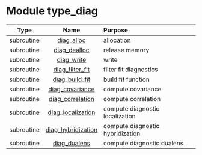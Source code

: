 # Module type_diag

| Type | Name | Purpose |
| :--: | :--: | :---------- |
| subroutine | [diag_alloc](https://github.com/JCSDA/saber/tree/develop/src/saber/bump/type_diag.F90#L52) | allocation |
| subroutine | [diag_dealloc](https://github.com/JCSDA/saber/tree/develop/src/saber/bump/type_diag.F90#L94) | release memory |
| subroutine | [diag_write](https://github.com/JCSDA/saber/tree/develop/src/saber/bump/type_diag.F90#L120) | write |
| subroutine | [diag_filter_fit](https://github.com/JCSDA/saber/tree/develop/src/saber/bump/type_diag.F90#L229) | filter fit diagnostics |
| subroutine | [diag_build_fit](https://github.com/JCSDA/saber/tree/develop/src/saber/bump/type_diag.F90#L352) | build fit function |
| subroutine | [diag_covariance](https://github.com/JCSDA/saber/tree/develop/src/saber/bump/type_diag.F90#L397) | compute covariance |
| subroutine | [diag_correlation](https://github.com/JCSDA/saber/tree/develop/src/saber/bump/type_diag.F90#L446) | compute correlation |
| subroutine | [diag_localization](https://github.com/JCSDA/saber/tree/develop/src/saber/bump/type_diag.F90#L527) | compute diagnostic localization |
| subroutine | [diag_hybridization](https://github.com/JCSDA/saber/tree/develop/src/saber/bump/type_diag.F90#L608) | compute diagnostic hybridization |
| subroutine | [diag_dualens](https://github.com/JCSDA/saber/tree/develop/src/saber/bump/type_diag.F90#L695) | compute diagnostic dualens |
